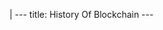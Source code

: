 |
                        ---
                        title: History Of Blockchain
                        ---